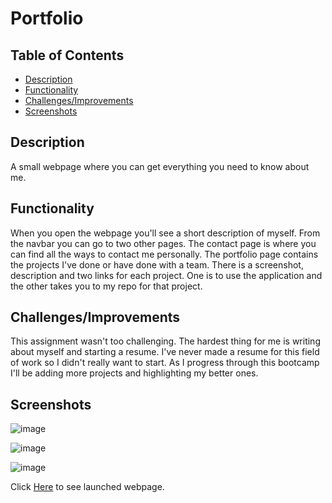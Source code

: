 # Portfolio

## Table of Contents

  - [Description](#Description)
  - [Functionality](#Functionality)
  - [Challenges/Improvements](#Challenges/Improvements)
  - [Screenshots](#Screenshots)

## Description

A small webpage where you can get everything you need to know about me.

## Functionality

When you open the webpage you'll see a short description of myself. From the navbar you can go to two other pages. The contact page is where you can find all the ways to contact me personally. The portfolio page contains the projects I've done or have done with a team. There is a screenshot, description and two links for each project. One is to use the application and the other takes you to my repo for that project.

## Challenges/Improvements

This assignment wasn't too challenging. The hardest thing for me is writing about myself and starting a resume. I've never made a resume for this field of work so I didn't really want to start. As I progress through this bootcamp I'll be adding more projects and highlighting my better ones.

## Screenshots

![image](https://user-images.githubusercontent.com/69565347/96184558-81a45280-0eed-11eb-9ecc-d155ce83553f.png)

![image](https://user-images.githubusercontent.com/69565347/96185752-38ed9900-0eef-11eb-958a-73302fb85874.png)

![image](https://user-images.githubusercontent.com/69565347/96185850-65091a00-0eef-11eb-996e-dbeedd3a2f20.png)

Click [Here](https://npcoding25.github.io/Portfolio-Upgrade/) to see launched webpage.